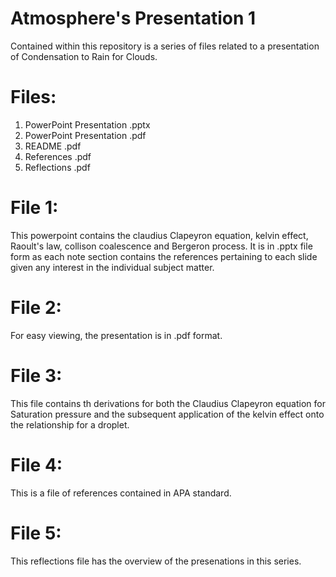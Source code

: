 # Atmosphere's Presentation 1
Contained within this repository is a series of files related to a presentation of Condensation to Rain for Clouds. 
# Files:
1. PowerPoint Presentation .pptx
2. PowerPoint Presentation .pdf
3. README .pdf
4. References .pdf
5. Reflections .pdf

# File 1:
This powerpoint contains the claudius Clapeyron equation, kelvin effect, Raoult's law, collison coalescence and Bergeron process. It is in .pptx file form as each note section contains the references pertaining to each slide given any interest in the individual subject matter. 

# File 2: 
For easy viewing, the presentation is in .pdf format.

# File 3: 
This file contains th derivations for both the Claudius Clapeyron equation for Saturation pressure and the subsequent application of the kelvin effect onto the relationship for a droplet. 

# File 4:
This is a file of references contained in APA standard. 

# File 5: 

This reflections file has the overview of the presenations in this series. 
